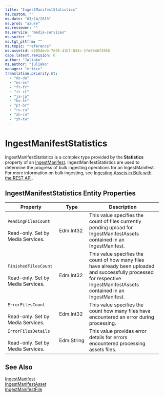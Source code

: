 ```yaml
---
title: "IngestManifestStatistics"
ms.custom: ""
ms.date: "03/14/2018"
ms.prod: "azure"
ms.reviewer: ""
ms.service: "media-services"
ms.suite: ""
ms.tgt_pltfrm: ""
ms.topic: "reference"
ms.assetid: e2054edb-7d95-41b7-834c-2fe5846f2666
caps.latest.revision: 6
author: "Juliako"
ms.author: "juliako"
manager: "erikre"
translation.priority.mt: 
  - "de-de"
  - "es-es"
  - "fr-fr"
  - "it-it"
  - "ja-jp"
  - "ko-kr"
  - "pt-br"
  - "ru-ru"
  - "zh-cn"
  - "zh-tw"
---
```

# IngestManifestStatistics
IngestManifestStatistics is a complex type provided by the **Statistics** property of an [IngestManifest](../operations/ingestmanifest.md). IngestManifestStatistics are used to determine the progress of bulk ingesting operations for an IngestManifest. For more information on bulk ingesting, see [Ingesting Assets in Bulk with the REST API](http://msdn.microsoft.com/en-us/3caa81ea-c840-4265-b8fa-f958cdde12b6).  
  
## IngestManifestStatistics Entity Properties  
  
|Property|Type|Description|  
|--------------|----------|-----------------|  
|`PendingFilesCount`<br /><br /> Read-only. Set by Media Services.|Edm.Int32|This value specifies the count of files currently pending upload for IngestManifestAssets contained in an IngestManifest.|  
|`FinishedFilesCount`<br /><br /> Read-only. Set by Media Services.|Edm.Int32|This value specifies the count of how many files have already been uploaded and successfully processed for respective IngestManifestAssets contained in an IngestManifest.|  
|`ErrorFilesCount`<br /><br /> Read-only. Set by Media Services.|Edm.Int32|This value specifies the count how many files have encountered an error during processing.|  
|`ErrorFilesDetails`<br /><br /> Read-only. Set by Media Services.|Edm.String|This value provides error details for errors encountered processing assets files.|  
  
## See Also  
 [IngestManifest](../operations/ingestmanifest.md)   
 [IngestManifestAsset](../operations/ingestmanifestasset.md)   
 [IngestManifestFile](../operations/ingestmanifestfile.md)
